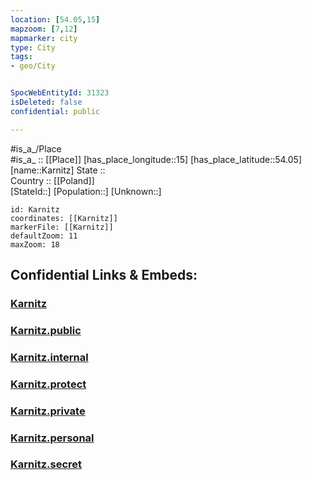 ```yaml
---
location: [54.05,15] 
mapzoom: [7,12] 
mapmarker: city 
type: City
tags:
- geo/City


SpocWebEntityId: 31323
isDeleted: false
confidential: public

---
```

#is_a_/Place  
#is_a_ :: [[Place]] 
[has_place_longitude::15] 
[has_place_latitude::54.05] 
[name::Karnitz] 
State ::  
Country :: [[Poland]]  
[StateId::] 
[Population::] 
[Unknown::] 


```leaflet
id: Karnitz
coordinates: [[Karnitz]] 
markerFile: [[Karnitz]] 
defaultZoom: 11 
maxZoom: 18
```


## Confidential Links & Embeds: 

### [Karnitz](/_Standards/Earth/Continent/Europe/Europe~East/Poland/Provinces~Poland/West_Pomeranian/City/Karnitz.md) 

### [Karnitz.public](/_public/Earth/Continent/Europe/Europe~East/Poland/Provinces~Poland/West_Pomeranian/City/Karnitz.public.md) 

### [Karnitz.internal](/_internal/Earth/Continent/Europe/Europe~East/Poland/Provinces~Poland/West_Pomeranian/City/Karnitz.internal.md) 

### [Karnitz.protect](/_protect/Earth/Continent/Europe/Europe~East/Poland/Provinces~Poland/West_Pomeranian/City/Karnitz.protect.md) 

### [Karnitz.private](/_private/Earth/Continent/Europe/Europe~East/Poland/Provinces~Poland/West_Pomeranian/City/Karnitz.private.md) 

### [Karnitz.personal](/_personal/Earth/Continent/Europe/Europe~East/Poland/Provinces~Poland/West_Pomeranian/City/Karnitz.personal.md) 

### [Karnitz.secret](/_secret/Earth/Continent/Europe/Europe~East/Poland/Provinces~Poland/West_Pomeranian/City/Karnitz.secret.md)

